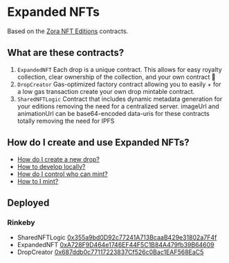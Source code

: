 # Expanded NFTs

Based on the [Zora NFT Editions](https://github.com/ourzora/nft-editions) contracts.

## What are these contracts?

1. `ExpandedNFT`
   Each drop is a unique contract.
   This allows for easy royalty collection, clear ownership of the collection, and your own contract 🎉
2. `DropCreator`
   Gas-optimized factory contract allowing you to easily + for a low gas transaction create your own drop mintable contract.
3. `SharedNFTLogic`
   Contract that includes dynamic metadata generation for your editions removing the need for a centralized server.
   imageUrl and animationUrl can be base64-encoded data-uris for these contracts totally removing the need for IPFS

## How do I create and use Expanded NFTs?

- [How do I create a new drop?](./docs/create-a-drop.md)
- [How to develop locally?](./docs/develop.md)
- [How do I control who can mint?](./docs/permissioning.md)
- [How to I mint?](./docs/minting.md)

## Deployed

### Rinkeby

- SharedNFTLogic [0x355a9bd0D92c77241A713BcaaB429e31802a7F4f](https://rinkeby.etherscan.io/address/0x355a9bd0D92c77241A713BcaaB429e31802a7F4f)
- ExpandedNFT [0xA728F9D464e1746EF44F5C1B84A479fb39B64609](https://rinkeby.etherscan.io/address/0xA728F9D464e1746EF44F5C1B84A479fb39B64609)
- DropCreator [0x687ddb0c77117223837Cf526c0Bac1EAF568EaC5](https://rinkeby.etherscan.io/address/0x687ddb0c77117223837Cf526c0Bac1EAF568EaC5)
